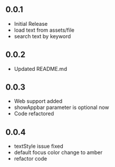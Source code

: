 ## 0.0.1

* Initial Release
* load text from assets/file 
* search text by keyword

## 0.0.2
* Updated README.md

## 0.0.3
* Web support added
* showAppbar parameter is optional now
* Code refactored

## 0.0.4
* textStyle issue fixed
* default focus color change to amber 
* refactor code
